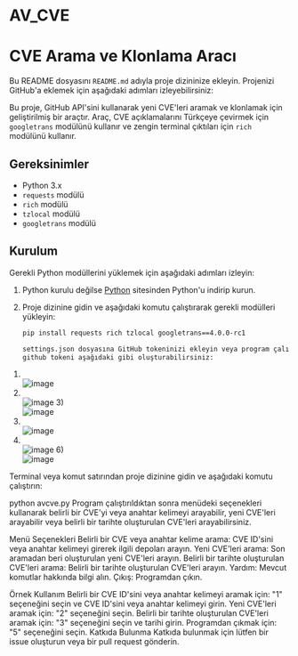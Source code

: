 # AV_CVE
# CVE Arama ve Klonlama Aracı

Bu README dosyasını `README.md` adıyla proje dizininize ekleyin. Projenizi GitHub'a eklemek için aşağıdaki adımları izleyebilirsiniz:

Bu proje, GitHub API'sini kullanarak yeni CVE'leri aramak ve klonlamak için geliştirilmiş bir araçtır. Araç, CVE açıklamalarını Türkçeye çevirmek için `googletrans` modülünü kullanır ve zengin terminal çıktıları için `rich` modülünü kullanır.

## Gereksinimler

- Python 3.x
- `requests` modülü
- `rich` modülü
- `tzlocal` modülü
- `googletrans` modülü

## Kurulum

Gerekli Python modüllerini yüklemek için aşağıdaki adımları izleyin:

1. Python kurulu değilse [Python](https://www.python.org/downloads/) sitesinden Python'u indirip kurun.
2. Proje dizinine gidin ve aşağıdaki komutu çalıştırarak gerekli modülleri yükleyin:

   ```bash
   pip install requests rich tzlocal googletrans==4.0.0-rc1

   settings.json dosyasına GitHub tokeninizi ekleyin veya program çalışırken tokeni girin.
   github tokeni aşağıdaki gibi oluşturabilirsiniz:
1) <br>![image](https://github.com/user-attachments/assets/5474e9b7-31fb-4df7-8a1e-745ba8962622) 
2) <br>![image](https://github.com/user-attachments/assets/f762c2d8-b825-4cde-8164-dafc32c63b71) 
3)<br> ![image](https://github.com/user-attachments/assets/f5f08b2d-89f3-4026-85ad-18502f88ea1d) 
4) <br>![image](https://github.com/user-attachments/assets/1963b6cc-9e6d-4ecf-93cb-68afc69255d9) 
5) <br>![image](https://github.com/user-attachments/assets/e6399366-23d7-43a2-8619-8118e0af6b4e) 
6)<br> ![image](https://github.com/user-attachments/assets/a7cd1608-8597-4265-9f05-309f5805c6e1)




Terminal veya komut satırından proje dizinine gidin ve aşağıdaki komutu çalıştırın:


python avcve.py
Program çalıştırıldıktan sonra menüdeki seçenekleri kullanarak belirli bir CVE'yi veya anahtar kelimeyi arayabilir, yeni CVE'leri arayabilir veya belirli bir tarihte oluşturulan CVE'leri arayabilirsiniz.

Menü Seçenekleri
Belirli bir CVE veya anahtar kelime arama: CVE ID'sini veya anahtar kelimeyi girerek ilgili depoları arayın.
Yeni CVE'leri arama: Son aramadan beri oluşturulan yeni CVE'leri arayın.
Belirli bir tarihte oluşturulan CVE'leri arama: Belirli bir tarihte oluşturulan CVE'leri arayın.
Yardım: Mevcut komutlar hakkında bilgi alın.
Çıkış: Programdan çıkın.

Örnek Kullanım
Belirli bir CVE ID'sini veya anahtar kelimeyi aramak için: "1" seçeneğini seçin ve CVE ID'sini veya anahtar kelimeyi girin.
Yeni CVE'leri aramak için: "2" seçeneğini seçin.
Belirli bir tarihte oluşturulan CVE'leri aramak için: "3" seçeneğini seçin ve tarihi girin.
Programdan çıkmak için: "5" seçeneğini seçin.
Katkıda Bulunma
Katkıda bulunmak için lütfen bir issue oluşturun veya bir pull request gönderin.
